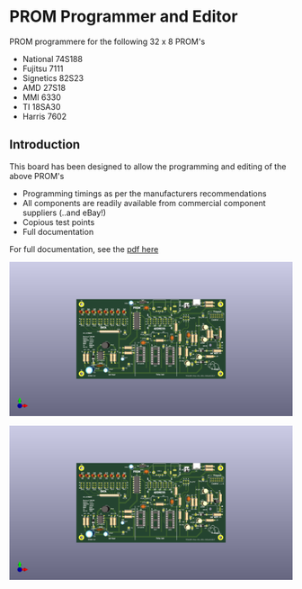 # PROM Programmer and Editor

PROM programmere for the following 32 x 8 PROM's

* National  74S188
* Fujitsu   7111
* Signetics 82S23
* AMD       27S18
* MMI       6330
* TI        18SA30
* Harris    7602

## Introduction

This board has been designed to allow the programming and editing of the above PROM's

* Programming timings as per the manufacturers recommendations
* All components are readily available from commercial component suppliers (..and eBay!)
*	Copious test points
* Full documentation

For full documentation, see the [pdf here](PROM_Programmer.pdf)

 ![PCB From JLCPCB](pcb.png)

 ![Built PCB](built_pcb.png)
